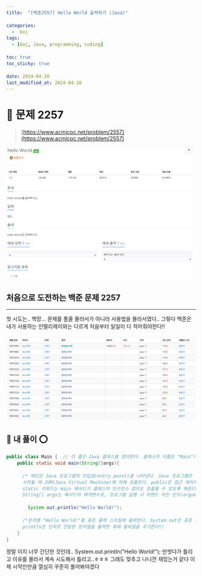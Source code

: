 ```yaml
---
title:  "[백준2557] Hello World 출력하기 (Java)"

categories:
  -  boj
tags:
  - [boj, Java, programming, coding]

toc: true
toc_sticky: true

date: 2024-04-20
last_modified_at: 2024-04-20
---
```


# 🚀 문제 2257

> [https://www.acmicpc.net/problem/2557](https://www.acmicpc.net/problem/2557)

![백준2257](/assets/images/boj2257.png)

## 처음으로 도전하는 백준 문제 2257

---

첫 시도는.. 핵망... 문제를 풀줄 몰라서가 아니라 사용법을 몰라서였다..
그렇다 백준은 내가 사용하는 인텔리제이와는 다르게 처음부터 일일이 다 적어줘야한다!!

![백준2257_1](/assets/images/boj2257_1.png)

## 🚀 내 풀이 ⭕

```java
public class Main {  // 이 줄은 Java 클래스를 정의한다. 클래스의 이름은 "Main"이며, 파일명과 동일해야 한다. 클래스 이름은 대소문자를 구분하고,  클래스는 중괄호 {}로 둘러싸여 있다.
    public static void main(String[]args){
       
      /* 메인은 Java 프로그램의 진입점(entry point)을 나타낸다. Java 프로그램은 반드시 main 메서드로부터 시작해야 하고, main 메서드는 프로그램이 
      시작될 때 JVM(Java Virtual Machine)에 의해 호출된다. public은 접근 제어자로, main 메서드가 어디서든 접근할 수 있도록 한다. 
      static 키워드는 main 메서드가 클래스의 인스턴스 없이도 호출될 수 있도록 해준다. void는 main 메서드가 반환값이 없음을 나타낸다. 
      String[] args는 메서드의 매개변수로, 프로그램 실행 시 커맨드 라인 인수(arguments)를 전달할 수 있다*/
      
        System.out.println("Hello World!");

      /*문자열 "Hello World!"를 표준 출력 스트림에 출력한다. System.out은 표준 출력 스트림을 나타내며, 
      println은 인자로 전달된 문자열을 출력한 후에 줄바꿈을 추가한다*/
    }
}
```
정말 이지 너무 간단한 것인데.. System.out.println("Hello World!"); 만썻다가 틀리고
이유를 몰라서 계속 시도해서 틀리고..ㅎㅎㅎ
그래도 맞추고 나니깐 재밌는거 같다
이제 시작인만큼 열심히 꾸준히 풀어봐야겠다
